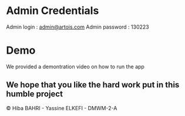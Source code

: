 # Admin Credentials 
Admin login : admin@artois.com
Admin password : 130223

# Demo
We provided a demontration video on how to run the app

## We hope that you like the hard work put in this humble project

© Hiba BAHRI - Yassine ELKEFI - DMWM-2-A
